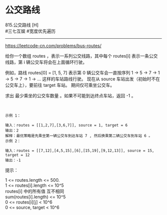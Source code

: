 # 公交路线

815.公交路线 
[H]  
#三七互娱 
#宽度优先遍历  

---
https://leetcode-cn.com/problems/bus-routes/


给你一个数组 routes ，表示一系列公交线路，其中每个 routes[i] 表示一条公交线路，第 i 辆公交车将会在上面循环行驶。

例如，路线 routes[0] = [1, 5, 7] 表示第 0 辆公交车会一直按序列 1 -> 5 -> 7 -> 1 -> 5 -> 7 -> 1 -> ... 这样的车站路线行驶。
现在从 source 车站出发（初始时不在公交车上），要前往 target 车站。 期间仅可乘坐公交车。

求出 最少乘坐的公交车数量 。如果不可能到达终点车站，返回 -1 。

 
```
示例 1：

输入：routes = [[1,2,7],[3,6,7]], source = 1, target = 6
输出：2
解释：最优策略是先乘坐第一辆公交车到达车站 7 , 然后换乘第二辆公交车到车站 6 。 
示例 2：

输入：routes = [[7,12],[4,5,15],[6],[15,19],[9,12,13]], source = 15, target = 12
输出：-1
```

提示：

1 <= routes.length <= 500.  
1 <= routes[i].length <= 10^5  
routes[i] 中的所有值 互不相同  
sum(routes[i].length) <= 10^5  
0 <= routes[i][j] < 10^6  
0 <= source, target < 10^6  
